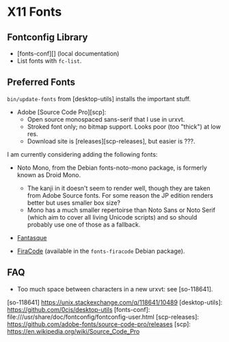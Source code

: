 X11 Fonts
=========


Fontconfig Library
------------------

* [fonts-conf][] (local documentation)
* List fonts with `fc-list`.


Preferred Fonts
---------------

`bin/update-fonts` from [desktop-utils] installs the important stuff.

* Adobe [Source Code Pro][scp]:  
  - Open source monospaced sans-serif that I use in urxvt.
  - Stroked font only; no bitmap support. Looks poor (too "thick") at low res.
  - Download site is [releases][scp-releases], but easier is ???.

I am currently considering adding the following fonts:

* Noto Mono, from the Debian fonts-noto-mono package, is formerly
  known as Droid Mono.
  - The kanji in it doesn't seem to render well, though they are taken
    from Adobe Source fonts. For some reason the JP edition renders
    better but uses smaller box size?
  - Mono has a much smaller repertoirse than Noto Sans or Noto Serif
    (which aim to cover all living Unicode scripts) and so should
    probably use one of those as a fallback.

* [Fantasque](https://github.com/belluzj/fantasque-sans)

* [FiraCode](https://github.com/tonsky/FiraCode/wiki)
  (available in the `fonts-firacode` Debian package).


FAQ
---

* Too much space between characters in a new urxvt: see [so-118641].



[so-118641] https://unix.stackexchange.com/q/118641/10489
[desktop-utils]: https://github.com/0cjs/desktop-utils
[fonts-conf]: file:///usr/share/doc/fontconfig/fontconfig-user.html
[scp-releases]: https://github.com/adobe-fonts/source-code-pro/releases
[scp]: https://en.wikipedia.org/wiki/Source_Code_Pro
